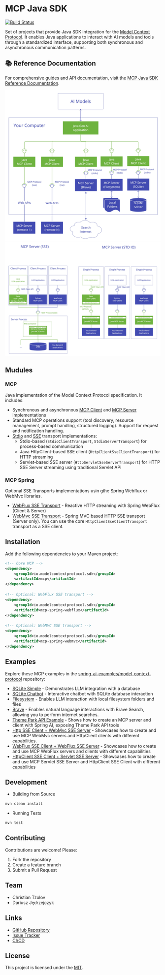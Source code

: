 # MCP Java SDK
[![Build Status](https://github.com/modelcontextprotocol/java-sdk/actions/workflows/continuous-integration.yml/badge.svg)](https://github.com/modelcontextprotocol/java-sdk/actions/workflows/continuous-integration.yml)

Set of projects that provide Java SDK integration for the [Model Context Protocol](https://modelcontextprotocol.org/docs/concepts/architecture). 
It enables Java applications to interact with AI models and tools through a standardized interface, supporting both synchronous and asynchronous communication patterns.

## 📚 Reference Documentation

For comprehensive guides and API documentation, visit the [MCP Java SDK Reference Documentation](docs/docs/overview.mdx).

<img src="docs/images/java-mcp-client-architecture.jpg" width="600">

<img src="docs/images/java-mcp-server-architecture.jpg" width="600">

## Mudules

### MCP 

Java implementation of the Model Context Protocol specification. It includes:
- Synchronous and asynchronous [MCP Client](docs/docs/mcp-client.mdx) and [MCP Server](docs/docs/mcp-server.mdx) implementations
- Standard MCP operations support (tool discovery, resource management, prompt handling, structured logging). Support for request and notification handling.
- [Stdio](https://spec.modelcontextprotocol.io/specification/2024-11-05/basic/transports/#stdio) and [SSE](https://spec.modelcontextprotocol.io/specification/2024-11-05/basic/transports/#http-with-sse) transport implementations:
  - Stdio-based (`StdioClientTransport`, `StdioServerTransport`) for process-based communication
  - Java HttpClient-based SSE client (`HttpClientSseClientTransport`) for HTTP streaming
  - Servlet-based SSE server (`HttpServletSseServerTransport`) for HTTP SSE Server streaming using traditional Servlet API


### MCP Spring

Optional SSE Transports implementations usin gthe Spring Webflux or WebMvc libraries.

- [WebFlux SSE Transport](https://github.com/modelcontextprotocol/java-sdk/tree/main/mcp-spring/mcp-spring-webflux) - Reactive HTTP streaming with Spring WebFlux (Client & Server)
- [WebMvc SSE Transport](https://github.com/modelcontextprotocol/java-sdk/tree/main/mcp-spring/mcp-spring-webmvc) - Spring MVC based HTTP SSE transport (Server only). 
You can use the core `HttpClientSseClientTransport` transport as a SSE client.


## Installation

Add the following dependencies to your Maven project:

```xml
<!-- Core MCP -->
<dependency>
    <groupId>io.modelcontextprotocol.sdk</groupId>
    <artifactId>mcp</artifactId>
</dependency>

<!-- Optional: WebFlux SSE transport -->
<dependency>
    <groupId>io.modelcontextprotocol.sdk</groupId>
    <artifactId>mcp-spring-webflux</artifactId>
</dependency>

<!-- Optional: WebMVC SSE transport -->
<dependency>
    <groupId>io.modelcontextprotocol.sdk</groupId>
    <artifactId>mcp-spring-webmvc</artifactId>
</dependency>
```

## Examples

Explore these MCP examples in the [spring-ai-examples/model-context-protocol](https://github.com/spring-projects/spring-ai-examples/tree/main/model-context-protocol) repository:

- [SQLite Simple](https://github.com/spring-projects/spring-ai-examples/tree/main/model-context-protocol/sqlite/simple) - Demonstrates LLM integration with a database
- [SQLite Chatbot](https://github.com/spring-projects/spring-ai-examples/tree/main/model-context-protocol/sqlite/chatbot) - Interactive chatbot with SQLite database interaction
- [Filesystem](https://github.com/spring-projects/spring-ai-examples/tree/main/model-context-protocol/filesystem) - Enables LLM interaction with local filesystem folders and files
- [Brave](https://github.com/spring-projects/spring-ai-examples/tree/main/model-context-protocol/brave) - Enables natural language interactions with Brave Search, allowing you to perform internet searches.
- [Theme Park API Example](https://github.com/habuma/spring-ai-examples/tree/main/spring-ai-mcp) - Shows how to create an MCP server and client with Spring AI, exposing Theme Park API tools
- [Http SSE Client + WebMvc SSE Server](https://github.com/spring-projects/spring-ai-examples/tree/main/model-context-protocol/mcp-webmvc-server) - Showcases how to create and use MCP WebMvc servers and HttpClient clients with different capabilities.
- [WebFlux SSE Client + WebFlux SSE Server](https://github.com/spring-projects/spring-ai-examples/tree/main/model-context-protocol/mcp-webflux-server) - Showcases how to create and use MCP WebFlux servers and clients with different capabilities
- [HttpClient SSE Client + Servlet SSE Server](https://github.com/spring-projects/spring-ai-examples/tree/main/model-context-protocol/mcp-servlet-server) - Showcases how to create and use MCP Servlet SSE Server and HttpClient SSE Client with different capabilities


## Development

- Building from Source

```bash
mvn clean install
```

- Running Tests

```bash
mvn test
```


## Contributing

Contributions are welcome! Please:

1. Fork the repository
2. Create a feature branch
3. Submit a Pull Request

## Team

- Christian Tzolov
- Dariusz Jędrzejczyk

## Links

- [GitHub Repository](https://github.com/modelcontextprotocol/java-sdk)
- [Issue Tracker](https://github.com/modelcontextprotocol/java-sdk/issues)
- [CI/CD](https://github.com/modelcontextprotocol/java-sdk/actions)

## License

This project is licensed under the [MIT](LICENSE).
